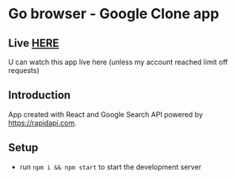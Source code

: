# Go browser - Google Clone app

## Live [HERE](https://gobrowser.netlify.app/search)
U can watch this app live here (unless my account reached limit off requests)

## Introduction
App created with React and Google Search API powered by https://rapidapi.com.

## Setup
- run ```npm i && npm start``` to start the development server
